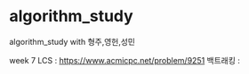 # algorithm_study
algorithm_study with 형주,영헌,성민


week 7
LCS : https://www.acmicpc.net/problem/9251
백트래킹 : 